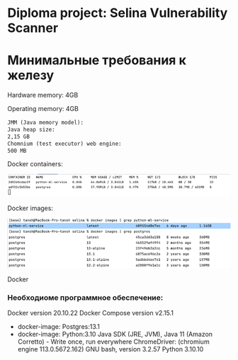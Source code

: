 # Diploma project: Selina Vulnerability Scanner 

# Минимальные требования к железу

Hardware memory: 4GB

Operating memory: 4GB
```aidl
JMM (Java memory model):
Java heap size:
2,15 GB
Chomnium (test executor) web engine:
500 MB
```
Docker containers:

![img.png](img.png)

Docker images:

![img_1.png](img_1.png)

Docker 

### Необходиоме программное обеспечение:

Docker version 20.10.22
Docker Compose version v2.15.1
- docker-image: Postgres:13.1
- docker-image: Python:3.10
Java SDK (JRE, JVM), Java 11 (Amazon Corretto) - Write once, run everywhere
ChromeDriver: (chromium engine 113.0.5672.162)
GNU bash, version 3.2.57 
Python 3.10.10


